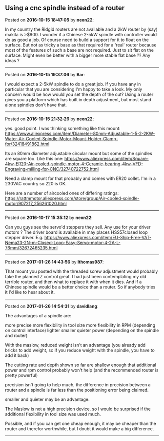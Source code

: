 ## Using a cnc spindle instead of a router
Posted on **2016-10-15 18:47:05** by **neon22**:

In my country the Ridgid routers are not available and a 2kW router by (say) makita is >$900. I wonder if a Chinese 2-5kW spindle with controller would do as good a job.
Of course need to build a support for it to float on the surface. But not as tricky a base as that required for a 'real' router because most of the features of such a base are not required. Just to sit flat on the surface. Might even be better with a bigger more stable flat base ?&quest;
Any ideas ?

---

Posted on **2016-10-15 19:37:06** by **Bar**:

I would expect a 2-5kW spindle to do a great job. If you have any in particular that you are considering I'm happy to take a look. My only concern would be how would you set the depth of the cut? Using a router gives you a platform which has built in depth adjustment, but most stand alone spindles don't have that.

---

Posted on **2016-10-15 21:32:26** by **neon22**:

yes. good point. I was thinking something like this mount:
https://www.aliexpress.com/item/Diameter-80mm-Adjustable-1-5-2-2KW-Water-Air-Cooled-Spindle-Motor-Mount-Holder-Clamp-for/32418491862.html

Its an 80mm diameter adjustable circular mount but some of the spindles are square too. Like this one:
https://www.aliexpress.com/item/Square-4kw-ER20-Air-cooled-spindle-motor-4-Ceramic-bearing-4kw-VFD-Engraving-milling-for-CNC/32740722752.html

Need a clamp mount for that probably and comes with ER20 collet.
I'm in a 230VAC country so 220 is OK.

Here are a number of aircooled ones of differing ratings:
https://rattmmotor.aliexpress.com/store/group/Air-cooled-spindle-motor/907217_256261020.html

---

Posted on **2016-10-17 15:35:12** by **neon22**:

Can you guys see the servo'd steppers they sell. Any use for your driver motors ? The driver board is available in may places HSS57closed loop stepper driver.
E.g. https://www.aliexpress.com/item/EU-Ship-Free-VAT-Nema23-2N-m-Closed-Loop-Easy-Servo-motor-4-2A-L-76mm/32672465235.html

---

Posted on **2017-01-26 14:43:56** by **lthomas987**:

That mount you posted with the threaded screw adjustment would probably take the planned Z control great.  I had just been contemplating my old terrible router, and then what to replace it with when it dies.  And if a Chinese spindle would be a better choice than a router.  So if anybody tries it I'd like to hear about it.

---

Posted on **2017-01-26 14:54:31** by **davidlang**:

The advantages of a spindle are:

more precise
more flexibility in tool size
more flexibility in RPM (depending on control interface)
lighter
smaller
quieter
power (depending on the spindle and router)

With the maslow, reduced weight isn't an advantage (you already add bricks to add weight, so if you reduce weight with the spindle, you have to add it back)

The cutting rate and depth shown so far are shallow enough that additional power and rpm control probably won't help (and the recommended router is pretty powerful)

precision isn't going to help much, the difference in precision between a router and a spindle is far less than the positioning error being claimed.

smaller and quieter may be an advantage.

The Maslow is not a high precision device, so I would be surprised if the additional flexibility in tool size was used much.
 
Possible, and if you can get one cheap enough, it may be cheaper than the router and therefor worthwhile, but I doubt it would make a big difference.

---

